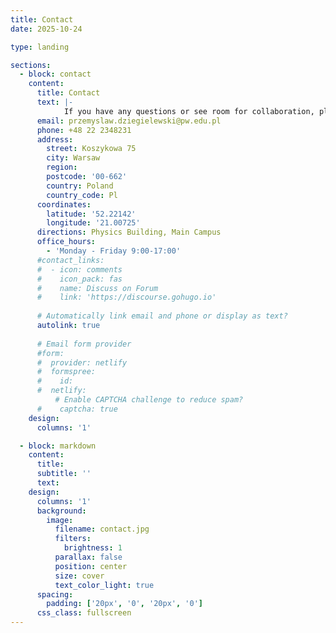 ```yaml
---
title: Contact
date: 2025-10-24

type: landing

sections:
  - block: contact
    content:
      title: Contact
      text: |-
            If you have any questions or see room for collaboration, please feel free to contact me.
      email: przemyslaw.dziegielewski@pw.edu.pl
      phone: +48 22 2348231
      address:
        street: Koszykowa 75
        city: Warsaw
        region: 
        postcode: '00-662'
        country: Poland
        country_code: Pl
      coordinates:
        latitude: '52.22142'
        longitude: '21.00725'
      directions: Physics Building, Main Campus
      office_hours:
        - 'Monday - Friday 9:00-17:00'
      #contact_links:
      #  - icon: comments
      #    icon_pack: fas
      #    name: Discuss on Forum
      #    link: 'https://discourse.gohugo.io'
    
      # Automatically link email and phone or display as text?
      autolink: true
    
      # Email form provider
      #form:
      #  provider: netlify
      #  formspree:
      #    id:
      #  netlify:
          # Enable CAPTCHA challenge to reduce spam?
      #    captcha: true
    design:
      columns: '1'

  - block: markdown
    content:
      title:
      subtitle: ''
      text:
    design:
      columns: '1'
      background:
        image: 
          filename: contact.jpg
          filters:
            brightness: 1
          parallax: false
          position: center
          size: cover
          text_color_light: true
      spacing:
        padding: ['20px', '0', '20px', '0']
      css_class: fullscreen
---
```

